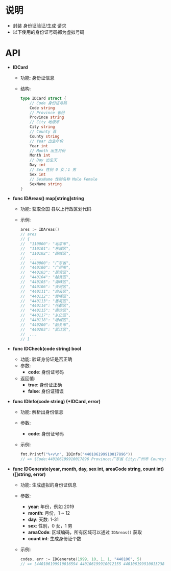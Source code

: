 # 说明

- 封装 身份证验证/生成 请求
- 以下使用的身份证号码都为虚拟号码

# API

- **IDCard**

  - 功能: 身份证信息
  - 结构:

    ```go
    type IDCard struct {
        // Code 身份证号码
        Code string
        // Province 省份
        Province string
        // City 地级市
        City string
        // County 县
        County string
        // Year 出生年份
        Year int
        // Month 出生月份
        Month int
        // Day 出生天
        Day int
        // Sex 性别 0 女；1 男
        Sex int
        // SexName 性别名称 Male Female
        SexName string
    }
    ```

- **func IDAreas() map[string]string**

  - 功能: 获取全国 县以上行政区划代码
  - 示例:

    ```go
    ares := IDAreas()
    // ares
    // {
    // 	"110000": "北京市",
    // 	"110101": "东城区",
    // 	"110102": "西城区",
    // 	...
    // 	"440000": "广东省",
    // 	"440100": "广州市",
    // 	"440103": "荔湾区",
    // 	"440104": "越秀区",
    // 	"440105": "海珠区",
    // 	"440106": "天河区",
    // 	"440111": "白云区",
    // 	"440112": "黄埔区",
    // 	"440113": "番禺区",
    // 	"440114": "花都区",
    // 	"440115": "南沙区",
    // 	"440117": "从化区",
    // 	"440118": "增城区",
    // 	"440200": "韶关市",
    // 	"440203": "武江区",
    // 	...
    // }

    ```

- **func IDCheck(code string) bool**

  - 功能: 验证身份证是否正确
  - 参数:
    - **code**: 身份证号码
  - 返回值:
    - **true**: 身份证正确
    - **false**: 身份证错误

- **func IDInfo(code string) (\*IDCard, error)**

  - 功能: 解析出身份信息
  - 参数:
    - **code**: 身份证号码
  - 示例:

    ```go
    fmt.Printf("%+v\n", IDInfo("440106199910017896"))
    // => {Code:440106199910017896 Province:广东省 City:广州市 County:天河区 Year:1999 Month:10 Day:1 Sex:1 SexName:Male}
    ```

- **func IDGenerate(year, month, day, sex int, areaCode string, count int) ([]string, error)**

  - 功能: 生成虚拟的身份证信息
  - 参数:
    - **year**: 年份，例如 2019
    - **month**: 月份，1 ~ 12
    - **day**: 天数: 1-31
    - **sex**: 性别，0 女，1 男
    - **areaCode**: 区域编码，所有区域可以通过 `IDAreas()` 获取
    - **count int**: 生成身份证个数
  - 示例:

    ```go
    codes, err := IDGenerate(1999, 10, 1, 1, "440106", 5)
    // => [440106199910016594 440106199910012155 440106199910013238 440106199910013959 440106199910019074]
    ```
